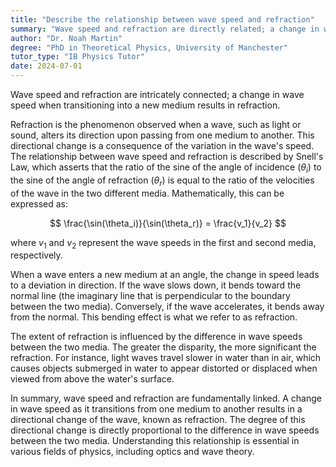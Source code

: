 ```yaml
---
title: "Describe the relationship between wave speed and refraction"
summary: "Wave speed and refraction are directly related; a change in wave speed as it enters a new medium causes refraction."
author: "Dr. Noah Martin"
degree: "PhD in Theoretical Physics, University of Manchester"
tutor_type: "IB Physics Tutor"
date: 2024-07-01
---
```


Wave speed and refraction are intricately connected; a change in wave speed when transitioning into a new medium results in refraction.

Refraction is the phenomenon observed when a wave, such as light or sound, alters its direction upon passing from one medium to another. This directional change is a consequence of the variation in the wave's speed. The relationship between wave speed and refraction is described by Snell's Law, which asserts that the ratio of the sine of the angle of incidence ($\theta_i$) to the sine of the angle of refraction ($\theta_r$) is equal to the ratio of the velocities of the wave in the two different media. Mathematically, this can be expressed as:

$$
\frac{\sin(\theta_i)}{\sin(\theta_r)} = \frac{v_1}{v_2}
$$

where $v_1$ and $v_2$ represent the wave speeds in the first and second media, respectively.

When a wave enters a new medium at an angle, the change in speed leads to a deviation in direction. If the wave slows down, it bends toward the normal line (the imaginary line that is perpendicular to the boundary between the two media). Conversely, if the wave accelerates, it bends away from the normal. This bending effect is what we refer to as refraction.

The extent of refraction is influenced by the difference in wave speeds between the two media. The greater the disparity, the more significant the refraction. For instance, light waves travel slower in water than in air, which causes objects submerged in water to appear distorted or displaced when viewed from above the water's surface.

In summary, wave speed and refraction are fundamentally linked. A change in wave speed as it transitions from one medium to another results in a directional change of the wave, known as refraction. The degree of this directional change is directly proportional to the difference in wave speeds between the two media. Understanding this relationship is essential in various fields of physics, including optics and wave theory.
    